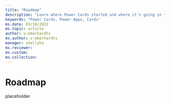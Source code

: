 ```yaml
---
title: "Roadmap"
description: "Learn where Power Cards started and where it's going in the future"
keywords: "Power Cards, Power Apps, Cards"
ms.date: 03/18/2022
ms.topic: article
author: v-eberhardts
ms.author: v-eberhardts
manager: shellyha
ms.reviewer: 
ms.custom: 
ms.collection: 
---
```


# Roadmap

placeholder
